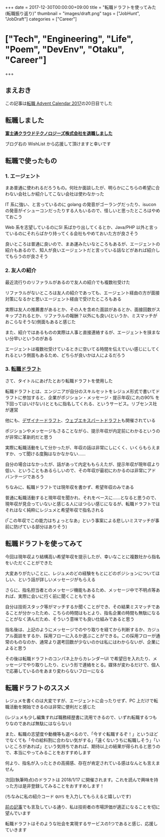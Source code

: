 +++
date = 2017-12-30T00:00:00+09:00
title = "転職ドラフトを使ってみた(転職振り返り)"
thumbnail = "images/draft.png"
tags = ["JobHunt", "JobDraft"]
categories = ["Career"]
# ["Tech", "Engineering", "Life", "Poem", "DevEnv", "Otaku", "Career"]
+++

## まえおき
この記事は[転職 Advent Calendar 2017](https://adventar.org/calendars/2110)の20日目でした

## 転職しました
**[富士通クラウドテクノロジーズ株式会社を退職しました](https://blog.euxn.me/entry/2017-12-22_leaving-fjct/)**

ブログ右の WishList から応援して頂けますと幸いです

## 転職で使ったもの
### 1. エージェント
まあ普通に使われるだろうもの。何社か面談したが、明らかにこちらの希望に合わない会社しか紹介してこない会社は使わなかった

IT 系に強い、と言っているのに golang の発音がゴーラングだったり、isucon の発音がイシューコンだったりする人もいるので、怪しいと思ったところはやめておこう

Web 系を志望しているのにSI 系ばかり出してくるとか、Java/PHP 以外と言っているのにそれらばかり持ってくる会社もやめておいた方が良さそう

良いところは普通に良いので、まあ運みたいなところもあるが、エージェントの紹介もあるので、知人が良いエージェントだと言っている話などがあれば紹介してもらうのが良さそう

### 2. 友人の紹介
最近流行りのリファラルがあるので友人の紹介でも複数社受けた

リファラルがないところは友人の紹介であっても、エージェント経由の方が面接対策になるかと思いエージェント経由で受けたところもある

実際は友人の推薦書があるとか、その人を含めた面談があるとか、面接回数がスキップされるとか、リファラルの報酬？以外にも良い(というか、ミスマッチがおこらなそうな)側面もあると感じた

また、紹介ではあるものの実際は人事と直接連絡するが、エージェントを挟まない分早いというのがある

エージェントは複数社受けているときに空いてる時間を伝えていい感じにしてくれるという側面もあるため、どちらが良いかは人によるだろう

### 3. **[転職ドラフト](https://job-draft.jp/)**
さて、タイトルにあげたとおり転職ドラフトを使用した

転職ドラフトとは、エンジニアが自分のスキルセットをレジュメ形式で書いてドラフトに参加すると、企業がポジション・メッセージ・提示年収(これの90% を下回ってはいけない)とともに指名してくれる、というサービス。リブセンス社が運営

他にも、[デザイナードラフト](https://designer-draft.jp/)、[ウェブエキスパートドラフト](https://webexpert-draft.jp/)も開催されている

ポジションやメッセージもさることながら、提示年収が内定前にわかるというのが非常に革新的だと思う

実際に転職活動をして分かったが、年収の話は非常にしにくく、いくらもらえますか、って聞ける度胸はなかなかない……

自分の場合はなかったが、話があって内定ももらえたが、提示年収が現年収より低い、ということもあるらしいので、その年収が最初にわかるのは非常にアドバンテージであろう

ちなみに、転職ドラフトでは現年収を書かず、希望年収のみである

普通に転職活動すると現年収を聞かれ、それをベースに……となると思うので、現年収が見合っていないと感じる人にはつらい感じになるが、転職ドラフトではそれはなく純粋にレジュメと希望年収で指名される

(「この年収でこの能力はちょっとなあ」という事案による悲しいミスマッチが事前に防げている部分はありそう)


## 転職ドラフトを使ってみて
今回は現年収より結構高い希望年収を提示したが、幸いなことに複数社から指名をいただくことができた

大変ありがたいことに、レジュメのどの経験をもとにどのポジションについてほしい、という話が詳しいメッセージがもらえる

さらに、指名担当者とのメッセージ機能もあるため、メッセージ中で不明点等あれば、実際に会いに行く前に聞くこともできる

自分は技術スタック等がマッチするか聞くことができ、その結果ミスマッチであることが分かったため、こちらの時間はもとより、指名企業の時間も無駄になることがなく済んだため、そういう意味でも良い仕組みであると思う

指名後は、上記のようにメッセージでのやり取りを経てから判断するか、カジュアル面談をするか、採用フローに入るか選ぶことができる。この採用フローが通常のものなのか、通常より選考回数が少ないのかは私にはわからないが、企業によると思う

その後は転職ドラフトのコンパネ上からカレンダーUI で希望日を入れたり、メッセージでやり取りしたり、という形で連絡をとる。媒体が変わるだけで、個人で応募しているのをあまり変わらないフローになる


## 転職ドラフトのススメ
レジュメを書くのは大変ですが、エージェントに会ったりせず、PC 上だけで転職活動を開始できるのは非常に便利だと感じた

(レジュメも少し編集すれば職務経歴書に流用できるので、いずれ転職するつもりなのであれば無駄にはならない)

また、転職の志望度や動機等も選べるので、「今すぐ転職するぞ！」というほどでなくても「今の給料割に合わない気がする」「遠くないうちに転職しそう」「いいところがあれば」という気持ちであれば、期待以上の結果が得られると思うので、本当にやってみることをおすすめします

何より、指名が入ったときの高揚感、存在が肯定されている感はなんとも言えません

次回(執筆時点)のドラフトは 2018/1/17 に開催されます。これを読んで興味を持った方は是非登録してみることをおすすめします！

(ちなみに私の紹介コード `QUYS` を入力してもらえると嬉しいです)



[前の記事](https://blog.euxn.me/entry/2017-12-29_offered-at-2000-yen-as-freelance-fullstack-frontend-engineer/)でも言及している通り、私は技術者の市場評価が適正になることを切に望んでいます

転職ドラフトはそのような社会を実現するサービスの1つであると感じ、応援していきます

